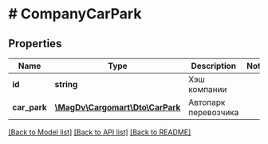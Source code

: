 # # CompanyCarPark

## Properties

Name | Type | Description | Notes
------------ | ------------- | ------------- | -------------
**id** | **string** | Хэш компании |
**car_park** | [**\MagDv\Cargomart\Dto\CarPark**](CarPark.md) | Автопарк перевозчика |

[[Back to Model list]](../../README.md#models) [[Back to API list]](../../README.md#endpoints) [[Back to README]](../../README.md)
